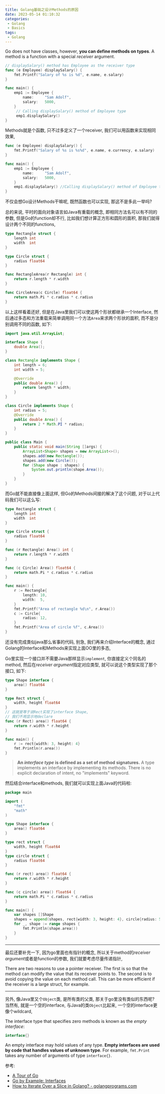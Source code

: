 ```yaml
---
title: Golang基础之设计Methods的原因
date: 2023-05-14 01:10:32
categories:
 - Golang
 - Basics
tags:
 - Golang
---
```


Go does not have classes, however, **you can define methods on types**. A method is a function with a special *receiver* argument.

```go
// displaySalary() method has Employee as the receiver type
func (e Employee) displaySalary() {  
    fmt.Printf("Salary of %s is %d", e.name, e.salary)
}

func main() {  
    emp1 := Employee {
        name:     "Sam Adolf",
        salary:   5000,
    }
	 // Calling displaySalary() method of Employee type
	 emp1.displaySalary()
}
```

Methods就是个函数, 只不过多定义了一个receiver, 我们可以用函数来实现相同效果, 

```go
func (e Employee) displaySalary() {  
    fmt.Printf("Salary of %s is %s%d", e.name, e.currency, e.salary)
}

func main() {  
    emp1 := Employee {
        name:     "Sam Adolf",
        salary:   5000,
    }
    emp1.displaySalary() //Calling displaySalary() method of Employee type
}
```

不仅会想Go设计Methods干嘛呢, 既然函数也可以实现, 那这不是多此一举吗? 

总的来说, 平时的面向对象语言如Java有重载的概念, 即相同方法名可以有不同的参数, 但是Go的function却不行, 比如我们想计算正方形和圆形的面积, 那我们就得设计两个不同的functions, 

```go
type Rectangle struct {
	length int
	width  int
}

type Circle struct {
	radius float64
}

func RectangleArea(r Rectangle) int {
	return r.length * r.width
}

func CircleArea(c Circle) float64 {
	return math.Pi * c.radius * c.radius
}
```

以上这样看着还好, 但是在Java里我们可以使这两个形状都继承一个Interface, 然后通过多态和方法重载来简单调用同一个方法`Area`来求两个形状的面积, 而不是分别调用不同的函数, 如下:

```java
import java.util.ArrayList;

interface Shape {
    double Area();
}

class Rectangle implements Shape {
    int length = 6;
    int width = 5;

    @Override
    public double Area() {
        return length * width;
    }
}

class Circle implements Shape {
    int radius = 5;
    @Override
    public double Area() {
        return 2 * Math.PI * radius;
    }
}

public class Main {
    public static void main(String []args) {
        ArrayList<Shape> shapes = new ArrayList<>();
        shapes.add(new Rectangle());
        shapes.add(new Circle());
        for (Shape shape : shapes) {
            System.out.println(shape.Area());
        }
    }
}
```

而Go就不能直接像上面这样, 但Go的Methods间接的解决了这个问题, 对于以上代码我们可以这么写:

```go
type Rectangle struct {  
    length int
    width  int
}

type Circle struct {  
    radius float64
}

func (r Rectangle) Area() int {  
    return r.length * r.width
}

func (c Circle) Area() float64 {  
    return math.Pi * c.radius * c.radius
}

func main() {  
    r := Rectangle{
        length: 10,
        width:  5,
    }
    fmt.Printf("Area of rectangle %d\n", r.Area())
    c := Circle{
        radius: 12,
    }
    fmt.Printf("Area of circle %f", c.Area())
}
```

还没有完成类似java那么省事的代码, 别急, 我们再来介绍Interface的概念, 通过Golang的Interface和Methods来实现上面OO里的多态, 

Go里实现一个接口并不需要Java那样显示`implement`, 你直接定义个同名的method, 然后在*receiver argument*指定对应类型, 就可以说这个类型实现了那个接口, 如下: 

```go
type Shape interface {
	area() float64
}

type Rect struct {
	width, height float64
}
// 这就是等于说Rect实现了interface Shape, 
// 我们不用显示地declare
func (r Rect) area() float64 {
	return r.width * r.height
}

func main() {
	r := rect{width: 3, height: 4}
	fmt.Println(r.area())
}
```

> **An *interface type* is defined as a set of method signatures.** A type implements an interface by implementing its methods. There is no explicit declaration of intent, no "implements" keyword. 

然后结合interface和methods, 我们就可以实现上面Java的代码啦:

```go
package main

import (
	"fmt"
	"math"
)

type Shape interface {
	area() float64
}

type rect struct {
	width, height float64
}
type circle struct {
	radius float64
}

func (r rect) area() float64 {
	return r.width * r.height
}

func (c circle) area() float64 {
	return math.Pi * c.radius * c.radius
}

func main() {
	var shapes []Shape
	shapes = append(shapes, rect{width: 3, height: 4}, circle{radius: 5})
	for _, shape := range shapes {
		fmt.Println(shape.area())
	}
}
```

----

最后还要补充一下, 因为go里面也有指针的概念, 所以关于method的*receiver argument*或者是function的参数, 我们就要考虑尽量传递指针, 

There are two reasons to use a pointer receiver. The first is so that the method can modify the value that its receiver points to. The second is to avoid copying the value on each method call. This can be more efficient if the receiver is a large struct, for example.  

---

另外, 像Java里又个`Object`类, 是所有类的父类, 那关于go里没有类似的东西呢? 当然有, 就是一个空的interface, 与Java的类`Object`比起来, 一个空的interface更像个wildcard, 

The interface type that specifies zero methods is known as the *empty interface*:

```go
interface{}
```

An empty interface may hold values of any type. **Empty interfaces are used by code that handles values of unknown type**. For example, `fmt.Print` takes any number of arguments of type `interface{}`.

参考:

- [A Tour of Go](https://go.dev/tour/methods/14)
- [Go by Example: Interfaces](https://gobyexample.com/interfaces)
- [How to Iterate Over a Slice in Golang? - golangprograms.com](https://www.golangprograms.com/how-to-iterate-over-a-slice-in-golang.html)

